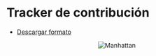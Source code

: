 # Tracker de contribución

- [Descargar formato](Formato.xlsx)

<p align="center">
    <img class="formato" src="https://i.imgur.com/X917zIf.png" alt="Manhattan"/>
</p>
